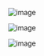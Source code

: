 ![image](https://user-images.githubusercontent.com/60229704/177597984-f729ac49-cfc5-40cb-8e0e-d05006bda422.png)

![image](https://user-images.githubusercontent.com/60229704/177597924-96246189-edd0-4b6a-9f31-91274439daf6.png)

![image](https://user-images.githubusercontent.com/60229704/177598264-df96f6fa-c34a-40cd-9e8d-8b74844b91fa.png)

